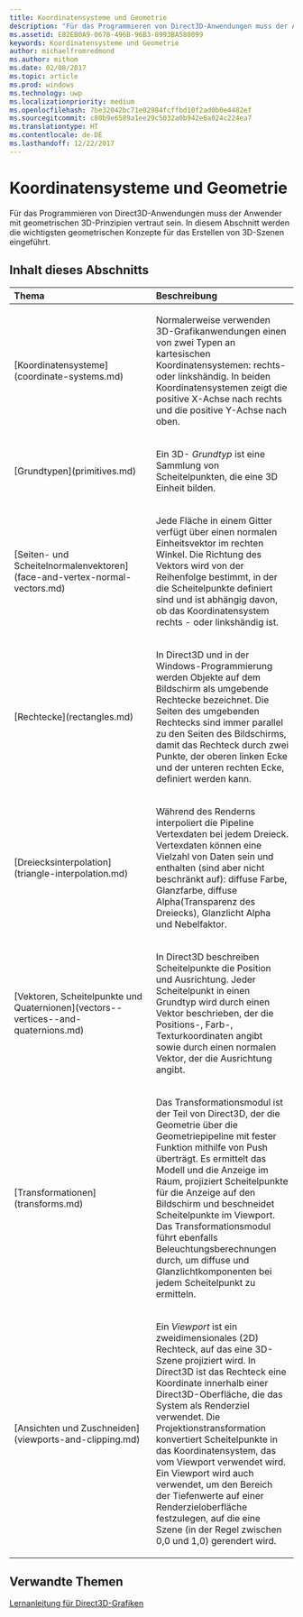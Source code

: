```yaml
---
title: Koordinatensysteme und Geometrie
description: "Für das Programmieren von Direct3D-Anwendungen muss der Anwender mit geometrischen 3D-Prinzipien vertraut sein. In diesem Abschnitt werden die wichtigsten geometrischen Konzepte für das Erstellen von 3D-Szenen eingeführt."
ms.assetid: E82EB0A9-0678-496B-96B3-8993BA580099
keywords: Koordinatensysteme und Geometrie
author: michaelfromredmond
ms.author: mithom
ms.date: 02/08/2017
ms.topic: article
ms.prod: windows
ms.technology: uwp
ms.localizationpriority: medium
ms.openlocfilehash: 7be32042bc71e02984fcffbd10f2ad0b0e4482ef
ms.sourcegitcommit: c80b9e6589a1ee29c5032a0b942e6a024c224ea7
ms.translationtype: HT
ms.contentlocale: de-DE
ms.lasthandoff: 12/22/2017
---
```

# <a name="coordinate-systems-and-geometry"></a>Koordinatensysteme und Geometrie


Für das Programmieren von Direct3D-Anwendungen muss der Anwender mit geometrischen 3D-Prinzipien vertraut sein. In diesem Abschnitt werden die wichtigsten geometrischen Konzepte für das Erstellen von 3D-Szenen eingeführt.

## <a name="span-idin-this-sectionspanin-this-section"></a><span id="in-this-section"></span>Inhalt dieses Abschnitts


<table>
<colgroup>
<col width="50%" />
<col width="50%" />
</colgroup>
<thead>
<tr class="header">
<th align="left">Thema</th>
<th align="left">Beschreibung</th>
</tr>
</thead>
<tbody>
<tr class="odd">
<td align="left"><p>[Koordinatensysteme](coordinate-systems.md)</p></td>
<td align="left"><p>Normalerweise verwenden 3D-Grafikanwendungen einen von zwei Typen an kartesischen Koordinatensystemen: rechts- oder linkshändig. In beiden Koordinatensystemen zeigt die positive X-Achse nach rechts und die positive Y-Achse nach oben.</p></td>
</tr>
<tr class="even">
<td align="left"><p>[Grundtypen](primitives.md)</p></td>
<td align="left"><p>Ein 3D- <em>Grundtyp</em> ist eine Sammlung von Scheitelpunkten, die eine 3D Einheit bilden.</p></td>
</tr>
<tr class="odd">
<td align="left"><p>[Seiten- und Scheitelnormalenvektoren](face-and-vertex-normal-vectors.md)</p></td>
<td align="left"><p>Jede Fläche in einem Gitter verfügt über einen normalen Einheitsvektor im rechten Winkel. Die Richtung des Vektors wird von der Reihenfolge bestimmt, in der die Scheitelpunkte definiert sind und ist abhängig davon, ob das Koordinatensystem rechts - oder linkshändig ist.</p></td>
</tr>
<tr class="even">
<td align="left"><p>[Rechtecke](rectangles.md)</p></td>
<td align="left"><p>In Direct3D und in der Windows-Programmierung werden Objekte auf dem Bildschirm als umgebende Rechtecke bezeichnet. Die Seiten des umgebenden Rechtecks sind immer parallel zu den Seiten des Bildschirms, damit das Rechteck durch zwei Punkte, der oberen linken Ecke und der unteren rechten Ecke, definiert werden kann.</p></td>
</tr>
<tr class="odd">
<td align="left"><p>[Dreiecksinterpolation](triangle-interpolation.md)</p></td>
<td align="left"><p>Während des Renderns interpoliert die Pipeline Vertexdaten bei jedem Dreieck. Vertexdaten können eine Vielzahl von Daten sein und enthalten (sind aber nicht beschränkt auf): diffuse Farbe, Glanzfarbe, diffuse Alpha(Transparenz des Dreiecks), Glanzlicht Alpha und Nebelfaktor.</p></td>
</tr>
<tr class="even">
<td align="left"><p>[Vektoren, Scheitelpunkte und Quaternionen](vectors--vertices--and-quaternions.md)</p></td>
<td align="left"><p>In Direct3D beschreiben Scheitelpunkte die Position und Ausrichtung. Jeder Scheitelpunkt in einen Grundtyp wird durch einen Vektor beschrieben, der die Positions-, Farb-, Texturkoordinaten angibt sowie durch einen normalen Vektor, der die Ausrichtung angibt.</p></td>
</tr>
<tr class="odd">
<td align="left"><p>[Transformationen](transforms.md)</p></td>
<td align="left"><p>Das Transformationsmodul ist der Teil von Direct3D, der die Geometrie über die Geometriepipeline mit fester Funktion mithilfe von Push überträgt. Es ermittelt das Modell und die Anzeige im Raum, projiziert Scheitelpunkte für die Anzeige auf den Bildschirm und beschneidet Scheitelpunkte im Viewport. Das Transformationsmodul führt ebenfalls Beleuchtungsberechnungen durch, um diffuse und Glanzlichtkomponenten bei jedem Scheitelpunkt zu ermitteln.</p></td>
</tr>
<tr class="even">
<td align="left"><p>[Ansichten und Zuschneiden](viewports-and-clipping.md)</p></td>
<td align="left"><p>Ein <em>Viewport</em> ist ein zweidimensionales (2D) Rechteck, auf das eine 3D-Szene projiziert wird. In Direct3D ist das Rechteck eine Koordinate innerhalb einer Direct3D-Oberfläche, die das System als Renderziel verwendet. Die Projektionstransformation konvertiert Scheitelpunkte in das Koordinatensystem, das vom Viewport verwendet wird. Ein Viewport wird auch verwendet, um den Bereich der Tiefenwerte auf einer Renderzieloberfläche festzulegen, auf die eine Szene (in der Regel zwischen 0,0 und 1,0) gerendert wird.</p></td>
</tr>
</tbody>
</table>

 

## <a name="span-idrelated-topicsspanrelated-topics"></a><span id="related-topics"></span>Verwandte Themen


[Lernanleitung für Direct3D-Grafiken](index.md)

 

 




